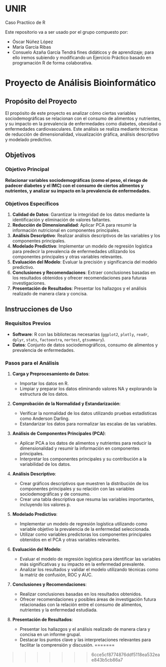 # UNIR

Caso Practiico de R

Este repositorio va a ser usado por el grupo compuesto por:

- Óscar Núñez López
- María García Ribas
- Consuelo Azaña García
Tendrá fines didáticos y de aprendizaje; para ello iremos subiendo y modificando un Ejercicio Práctico basado en programación R de forma colaborativa.

# Proyecto de Análisis Bioinformático

## Propósito del Proyecto
El propósito de este proyecto es analizar cómo ciertas variables sociodemográficas se relacionan con el consumo de alimentos y nutrientes, y su impacto en la prevalencia de enfermedades como diabetes, obesidad o enfermedades cardiovasculares. Este análisis se realiza mediante técnicas de reducción de dimensionalidad, visualización gráfica, análisis descriptivo y modelado predictivo.

## Objetivos

### Objetivo Principal
**Relacionar variables sociodemográficas (como el peso, el riesgo de padecer diabetes y el IMC) con el consumo de ciertos alimentos y nutrientes, y analizar su impacto en la prevalencia de enfermedades.**

### Objetivos Específicos
1. **Calidad de Datos**: Garantizar la integridad de los datos mediante la identificación y eliminación de valores faltantes.
2. **Reducción de Dimensionalidad**: Aplicar PCA para resumir la información nutricional en componentes principales.
3. **Análisis Descriptivo**: Realizar análisis descriptivos de las variables y los componentes principales.
4. **Modelado Predictivo**: Implementar un modelo de regresión logística para predecir la prevalencia de enfermedades utilizando los componentes principales y otras variables relevantes.
5. **Evaluación del Modelo**: Evaluar la precisión y significancia del modelo predictivo.
6. **Conclusiones y Recomendaciones**: Extraer conclusiones basadas en los resultados obtenidos y ofrecer recomendaciones para futuras investigaciones.
7. **Presentación de Resultados**: Presentar los hallazgos y el análisis realizado de manera clara y concisa.

## Instrucciones de Uso
### Requisitos Previos
- **Software**: R con las bibliotecas necesarias (`ggplot2`, `plotly`, `readr`, `dplyr`, `stats`, `factoextra`, `nortest`, `gtsummary`).
- **Datos**: Conjunto de datos sociodemográficos, consumo de alimentos y prevalencia de enfermedades.

### Pasos para el Análisis
1. **Carga y Preprocesamiento de Datos**:
    - Importar los datos en R.
    - Limpiar y preparar los datos eliminando valores NA y explorando la estructura de los datos.

2. **Comprobación de la Normalidad y Estandarización**:
    - Verificar la normalidad de los datos utilizando pruebas estadísticas como Anderson Darling.
    - Estandarizar los datos para normalizar las escalas de las variables.

3. **Análisis de Componentes Principales (PCA)**:
    - Aplicar PCA a los datos de alimentos y nutrientes para reducir la dimensionalidad y resumir la información en componentes principales.
    - Interpretar los componentes principales y su contribución a la variabilidad de los datos.

4. **Análisis Descriptivo**:
    - Crear gráficos descriptivos que muestren la distribución de los componentes principales y su relación con las variables sociodemográficas y de consumo.
    - Crear una tabla descriptiva que resuma las variables importantes, incluyendo los valores p.

5. **Modelado Predictivo**:
    - Implementar un modelo de regresión logística utilizando como variable objetivo la prevalencia de la enfermedad seleccionada.
    - Utilizar como variables predictoras los componentes principales obtenidos en el PCA y otras variables relevantes.

6. **Evaluación del Modelo**:
    - Evaluar el modelo de regresión logística para identificar las variables más significativas y su impacto en la enfermedad prevalente.
    - Analizar los resultados y validar el modelo utilizando técnicas como la matriz de confusión, ROC y AUC.

7. **Conclusiones y Recomendaciones**:
    - Realizar conclusiones basadas en los resultados obtenidos.
    - Ofrecer recomendaciones y posibles áreas de investigación futura relacionadas con la relación entre el consumo de alimentos, nutrientes y la enfermedad estudiada.

8. **Presentación de Resultados**:
    - Presentar los hallazgos y el análisis realizado de manera clara y concisa en un informe grupal.
    - Destacar los puntos clave y las interpretaciones relevantes para facilitar la comprensión y discusión.
=======


>>>>>>> 6cce5cf8774876ddf5118ea532eae843b5cb86a7

